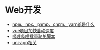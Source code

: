 # Web开发
- [npm、npx、pnmp、cnpm、yarn都是什么](./npm、npx、pnmp、cnpm、yarn都是什么.md)
- [vue项目加快启动速度](./vue项目加快启动速度.md)
- [哔哩哔哩批量取关脚本](./哔哩哔哩批量取关脚本.md)
- [uni-app相关](./uni-app相关/)
